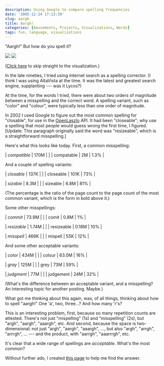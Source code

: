 ```yaml
---
description: Using Google to compare spelling frequencies
date: '2005-12-24 17:13:39'
slug: aargh
title: Aargh!
categories: [Amusements, Projects, Visualizations, Words]
tags: fun, language, visualizations
---
```


"Aargh!" But how do you spell it?

![]({{site.image_url}}/2005/aargh-table-small.jpg)
![]({{site.image_url}}/2005/aargh-viz-small.jpg)

([Click here](https://osteele.com/words/aargh) to skip straight to the visualization.)

<!-- more -->

In the late nineties, I tried using internet search as a spelling corrector. (I think I was using AltaVista at the time. It was the latest and greatest search engine, supplanting --- was it Lycos?)

At the time, for the words I tried, there were about two orders of magnitude between a misspelling and the correct word. A spelling variant, such as "color" and "colour", were typically less than one order of magnitude.

In 2002 I used Google to figure out the most common spelling for "closable", for use in the [OpenLaszlo](http://openlaszlo.org) API. It had been "closeable"; why use a spelling that most people would guess wrong the first time, I figured. [Update: This paragraph originally said the word was "resizeable", which is a straightforward misspelling.]

Here's what this looks like today. First, a common misspelling:

| _compatible_ | 170M | |
| compatable | 2M | 1.3% |

And a couple of spelling variants:

| _closable_ | 137K | |
| closeable | 101K | 73% |

| _sizable_ | 8.3M | |
| sizeable | 6.8M | 81% |

(The percentage is the ratio of the page count to the page count of the most common variant, which is the form in bold above it.)

Some other misspellings:

| _commit_ | 73.9M | |
| comit | 0.8M | 1% |

| _resizable_ | 1.74M | |
| resizeable | 0.18M | 10% |

| _misspell_ | 466K | |
| mispell | 55K | 12% |

And some other acceptable variants:

| _color_ | 434M | |
| colour | 63.0M | 16% |

| _gray_ | 125M | |
| grey | 73M | 59% |

| _judgment_ | 77M | |
| judgement | 24M | 32% |

(What's the difference between an acceptable variant, and a misspelling? An interesting topic for another posting. Maybe.)

What got me thinking about this again, was, of all things, thinking about how to spell "aargh!" One 'a', two, three...? And how many 'r's?

This is an interesting problem, first, because so many repetition counts are attested. There's not just "mispelling" (1s) and "misspelling" (2s), but "argh", "aargh", "aaargh", etc. And second, because the space is two-dimensional: not just "argh", "aargh", "aaargh", ..., but also "argh", "arrgh", "arrrgh", ... --- and the product, with "aarrgh", "aaarrrgh", etc.

It's clear that a wide range of spellings are _acceptable_. What's the most _common_?

Without further ado, I created [this page](https://osteele.com/words/aargh) to help me find the answer.
